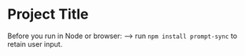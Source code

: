 # Project Title

Before you run in Node or browser:
--> run ```npm install prompt-sync``` to retain user input.